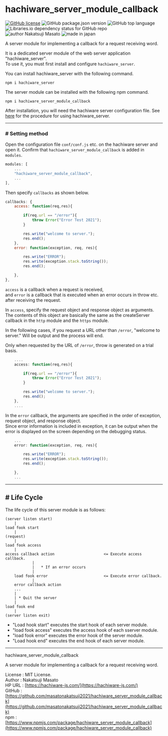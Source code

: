 # hachiware_server_module_callback

<a href="https://github.com/masatonakatsuji2021/hachiware_server_module_callback/blob/master/LICENSE"><img alt="GitHub license" src="https://img.shields.io/github/license/masatonakatsuji2021/hachiware_server_module_callback"></a>
<img alt="GitHub package.json version" src="https://img.shields.io/github/package-json/v/masatonakatsuji2021/hachiware_server_module_callback">
<img alt="GitHub top language" src="https://img.shields.io/github/languages/top/masatonakatsuji2021/hachiware_server_module_callback">
<img alt="Libraries.io dependency status for GitHub repo" src="https://img.shields.io/librariesio/github/masatonakatsuji2021/hachiware_server_module_callback">
<img src="https://img.shields.io/badge/author-Nakatsuji%20Masato-brightgreen" alt="author Nakatsuji Masato">
<img src="https://img.shields.io/badge/made%20in-Japan-brightgreen" alt="made in japan">

A server module for implementing a callback for a request receiving word.

It is a dedicated server module of the web server application "hachiware_server".  
To use it, you must first install and configure ``hachiware_server``.

You can install hachiware_server with the following command.

```
npm i hachiware_server
```

The server module can be installed with the following npm command.

```
npm i hachiware_server_module_callback
```

After installation, you will need the hachiware server configuration file.
See [here](https://github.com/masatonakatsuji2021/hachiware_server) for the procedure for using hachiware_server.

---

### # Setting method

Open the configuration file ``conf/conf.js`` etc. on the hachiware server and open it.
Confirm that ``hachiware_server_module_callback`` is added in `` modules``.

```javascript
modules: [
    ...
    "hachiware_server_module_callback",
    ...
],
```

Then specify ``callbacks`` as shown below.

```javascript
callbacks: {
    access: function(req,res){

		if(req.url == "/error"){
			throw Error("Error Test 2021");
		}

		res.write("welcome to server.");
		res.end();
	},
	error: function(exception, req, res){

		res.write("ERROR");
		res.write(exception.stack.toString());
		res.end();

	},
},
```

``access`` is a callback when a request is received,   
and ``error`` is a callback that is executed when an error occurs in throw etc. after receiving the request.

In ``access``, specify the request object and response object as arguments.  
The contents of this object are basically the same as the createServer callback in the ``http`` module and the ``https`` module.

In the following cases, if you request a URL other than ``/error``, "welcome to server." Will be output and the process will end.

Only when requested by the URL of ``/error``, throw is generated on a trial basis.

```javascript
    ....
    access: function(req,res){

		if(req.url == "/error"){
			throw Error("Error Test 2021");
		}

		res.write("welcome to server.");
		res.end();
	},
    ....
```

In the ``error`` callback, the arguments are specified in the order of exception, request object, and response object.  
Since error information is included in exception, it can be output when the error is displayed on the screen depending on the debugging status.

```javascript
    ...
	error: function(exception, req, res){

		res.write("ERROR");
		res.write(exception.stack.toString());
		res.end();

	},
    ...
```

---

## # Life Cycle

The life cycle of this server module is as follows:

```code
(server listen start)
    |
load fook start 
    |
(request)
    |
load fook access
    |
access callback action                      <= Execute access callback.
            |
            |   * If an error occurs
            |
    load fook error                         <= Execute error callback.
            |
    error callback action
    ...
    |
    | * Quit the server
    |
load fook end
    |
(server listen exit)
```

* "Load hook start" executes the start hook of each server module.  
* "load fook access" executes the access hook of each sserver module.  
* "load fook error" executes the error hook of the server module.
* "Load hook end" executes the end hook of each server module.  

---

hachiware_server_module_callback

A server module for implementing a callback for a request receiving word.
 
License : MIT License.   
Author  : Nakatsuji Masato  
HP URL  : [https://hachiware-js.com/](https://hachiware-js.com/)  
GitHub  : [https://github.com/masatonakatsuji2021/hachiware_server_module_callback](https://github.com/masatonakatsuji2021/hachiware_server_module_callback)  
npm     : [https://www.npmjs.com/package/hachiware_server_module_callback](https://www.npmjs.com/package/hachiware_server_module_callback)